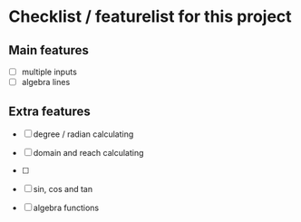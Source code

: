 # Checklist / featurelist for this project

## Main features
- [ ] multiple inputs
- [ ] algebra lines

## Extra features
- [ ] degree / radian calculating
- [ ] domain and reach calculating
- [ ] 
- [ ] sin, cos and tan
- [ ] algebra functions

